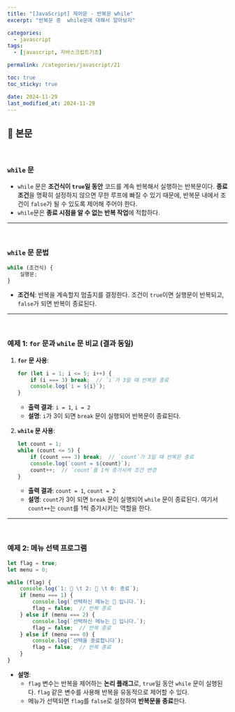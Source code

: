 ```yaml
---
title: "[JavaScript] 제어문 - 반복문 while"
excerpt: "반복문 중  while문에 대해서 알아보자"

categories:
  - javascript
tags:
  - [javascript, 자바스크립트기초]

permalink: /categories/javascript/21

toc: true
toc_sticky: true

date: 2024-11-29
last_modified_at: 2024-11-29
---
```


## 🦥 본문

<br>


### **`while` 문**

- `while` 문은 **조건식이 `true`일 동안** 코드를 계속 반복해서 실행하는 반복문이다. **종료 조건**을 명확히 설정하지 않으면 무한 루프에 빠질 수 있기 때문에, 반복문 내에서 조건이 `false`가 될 수 있도록 제어해 주어야 한다.
- `while`문은 **종료 시점을 알 수 없는 반복 작업**에 적합하다.

---
<br>


### **`while` 문 문법**

```jsx
while (조건식) {
    실행문;
}
```

- **조건식**: 반복을 계속할지 멈출지를 결정한다. 조건이 `true`이면 실행문이 반복되고, `false`가 되면 반복이 종료된다.

---
<br>

### **예제 1: `for` 문과 `while` 문 비교 (결과 동일)**

1. **`for` 문 사용**:
    
    ```jsx
    for (let i = 1; i <= 5; i++) {
        if (i === 3) break;  // `i`가 3일 때 반복문 종료
        console.log(`i = ${i}`);
    }
    ```
    
    - **출력 결과**: `i = 1`, `i = 2`
    - **설명**: `i`가 3이 되면 `break` 문이 실행되어 반복문이 종료된다.
    
2. **`while` 문 사용**:
    
    ```jsx
    let count = 1;
    while (count <= 5) {
        if (count === 3) break;  // `count`가 3일 때 반복문 종료
        console.log(`count = ${count}`);
        count++;  // `count`를 1씩 증가시켜 조건 변경
    }
    ```
    
    - **출력 결과**: `count = 1`, `count = 2`
    - **설명**: `count`가 3이 되면 `break` 문이 실행되어 `while` 문이 종료된다. 여기서 `count++`는 `count`를 1씩 증가시키는 역할을 한다.

---
<br>

### **예제 2: 메뉴 선택 프로그램**

```jsx
let flag = true;
let menu = 0;

while (flag) {
    console.log(`1: 🍕 \t 2: 🌭 \t 0: 종료`);
    if (menu === 1) {
        console.log(`선택하신 메뉴는 🍕 입니다.`);
        flag = false;  // 반복 종료
    } else if (menu === 2) {
        console.log(`선택하신 메뉴는 🌭 입니다.`);
        flag = false;  // 반복 종료
    } else if (menu === 0) {
        console.log(`선택을 종료합니다`);
        flag = false;  // 반복 종료
    }
}
```

- **설명**:
    - `flag` 변수는 반복을 제어하는 **논리 플래그**로, `true`일 동안 `while` 문이 실행된다. `flag` 같은 변수를 사용해 반복을 유동적으로 제어할 수 있다.
    - 메뉴가 선택되면 `flag`를 `false`로 설정하여 **반복문을 종료**한다.

<br>
<br>



